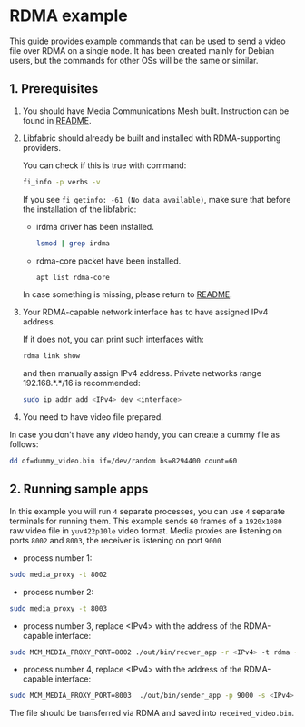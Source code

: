 
# RDMA example

This guide provides example commands that can be used to send a video file over RDMA on a single node. It has been created mainly for Debian users, but the commands for other OSs will be the same or similar.

## 1. Prerequisites

1. You should have Media Communications Mesh built. Instruction can be found in [README](README.md#getting-started).

2. Libfabric should already be built and installed with RDMA-supporting providers.

    You can check if this is true with command:
    ```bash
    fi_info -p verbs -v
    ```
    If you see `fi_getinfo: -61 (No data available)`, make sure that before the installation of the libfabric:
    - irdma driver has been installed.
        ```bash
        lsmod | grep irdma
        ```
    - rdma-core packet have been installed.
        ```bash
        apt list rdma-core
        ```
    In case something is missing, please return to [README](README.md#getting-started).

3. Your RDMA-capable network interface has to have assigned IPv4 address.

    If it does not, you can print such interfaces with:
    ```bash
    rdma link show
    ```
    and then manually assign IPv4 address. Private networks range 192.168.\*.\*/16 is recommended:
    ```bash
    sudo ip addr add <IPv4> dev <interface>
    ```

4. You need to have video file prepared.

In case you don't have any video handy, you can create a dummy file as follows:
```bash
dd of=dummy_video.bin if=/dev/random bs=8294400 count=60
```

## 2. Running sample apps

In this example you will run `4` separate processes, you can use `4` separate terminals for running them. This example sends `60` frames of a `1920x1080` raw video file in `yuv422p10le` video format. Media proxies are listening on ports `8002` and `8003`, the receiver is listening on port `9000`

- process number 1:
```bash
sudo media_proxy -t 8002
```
- process number 2:
```bash
sudo media_proxy -t 8003
```
- process number 3, replace \<IPv4> with the address of the RDMA-capable interface:
```bash
sudo MCM_MEDIA_PROXY_PORT=8002 ./out/bin/recver_app -r <IPv4> -t rdma -i 9000 -w 1920 -h 1080 -x yuv422p10le -b ./received_video.bin -o auto
```
- process number 4, replace \<IPv4> with the address of the RDMA-capable interface:
```bash
sudo MCM_MEDIA_PROXY_PORT=8003  ./out/bin/sender_app -p 9000 -s <IPv4> -t rdma -w 1920 -h 1080 -x yuv422p10le -b dummy_video.bin -n 60 -o auto
```

The file should be transferred via RDMA and saved into `received_video.bin`.
